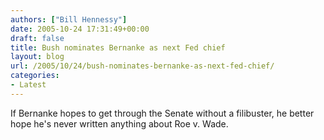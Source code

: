 ```yaml
---
authors: ["Bill Hennessy"]
date: 2005-10-24 17:31:49+00:00
draft: false
title: Bush nominates Bernanke as next Fed chief
layout: blog
url: /2005/10/24/bush-nominates-bernanke-as-next-fed-chief/
categories:
- Latest
---
```


If Bernanke hopes to get through the Senate without a filibuster, he better hope he's never written anything about Roe v. Wade.
